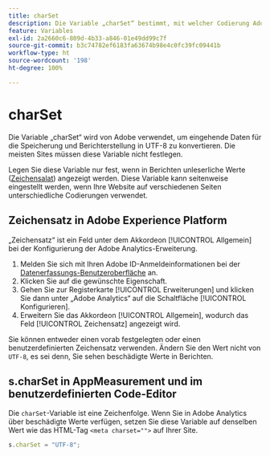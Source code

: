 ```yaml
---
title: charSet
description: Die Variable „charSet“ bestimmt, mit welcher Codierung Adobe Ihre Bildanforderung analysiert.
feature: Variables
exl-id: 2a2660c6-809d-4b33-a846-01e49dd99c7f
source-git-commit: b3c74782ef6183fa63674b98e4c0fc39fc09441b
workflow-type: ht
source-wordcount: '198'
ht-degree: 100%

---
```


# charSet

Die Variable „charSet“ wird von Adobe verwendet, um eingehende Daten für die Speicherung und Berichterstellung in UTF-8 zu konvertieren. Die meisten Sites müssen diese Variable nicht festlegen.

Legen Sie diese Variable nur fest, wenn in Berichten unleserliche Werte ([Zeichensalat](https://de.wikipedia.org/wiki/Zeichensalat)) angezeigt werden. Diese Variable kann seitenweise eingestellt werden, wenn Ihre Website auf verschiedenen Seiten unterschiedliche Codierungen verwendet.

## Zeichensatz in Adobe Experience Platform

„Zeichensatz“ ist ein Feld unter dem Akkordeon [!UICONTROL Allgemein] bei der Konfigurierung der Adobe Analytics-Erweiterung.

1. Melden Sie sich mit Ihren Adobe ID-Anmeldeinformationen bei der [Datenerfassungs-Benutzeroberfläche](https://experience.adobe.com/data-collection) an.
1. Klicken Sie auf die gewünschte Eigenschaft.
1. Gehen Sie zur Registerkarte [!UICONTROL Erweiterungen] und klicken Sie dann unter „Adobe Analytics“ auf die Schaltfläche [!UICONTROL Konfigurieren].
1. Erweitern Sie das Akkordeon [!UICONTROL Allgemein], wodurch das Feld [!UICONTROL Zeichensatz] angezeigt wird.

Sie können entweder einen vorab festgelegten oder einen benutzerdefinierten Zeichensatz verwenden. Ändern Sie den Wert nicht von `UTF-8`, es sei denn, Sie sehen beschädigte Werte in Berichten.

## s.charSet in AppMeasurement und im benutzerdefinierten Code-Editor

Die `charSet`-Variable ist eine Zeichenfolge. Wenn Sie in Adobe Analytics über beschädigte Werte verfügen, setzen Sie diese Variable auf denselben Wert wie das HTML-Tag `<meta charset="">` auf Ihrer Site.

```js
s.charSet = "UTF-8";
```
